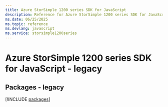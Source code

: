 ```yaml
---
title: Azure StorSimple 1200 series SDK for JavaScript
description: Reference for Azure StorSimple 1200 series SDK for JavaScript
ms.date: 06/25/2025
ms.topic: reference
ms.devlang: javascript
ms.service: storsimple1200series
---
```

# Azure StorSimple 1200 series SDK for JavaScript - legacy
## Packages - legacy
[!INCLUDE [packages](storsimple-1200-series-index.md)]